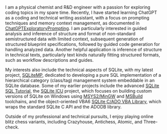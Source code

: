 I am a physical chemist and R&D engineer with a passion for exploring coding topics in my spare time. Recently, I have started learning ChatGPT as a coding and technical writing assistant, with a focus on prompting techniques and memory context management, as documented in [ChatGPTExploratoryPrompting][]. I am particularly interested in guided analysis and inference of structure and format of non-standard semistructured data with limited context, subsequent generation of structured blueprint specifications, followed by guided code generation for handling analyzed data. Another helpful application is inference of structure in technical texts, particularly text kinds naturally fitting structured formats, such as workflow descriptions and guides.

My interests also include the technical aspects of SQLite, with my latest project, [SQLiteMP][], dedicated to developing a pure SQL implementation of a hierarchical category (class/tag) management system embeddable in an SQLite database. Some of my earlier projects include the advanced [SQLite SQL Tutorial][], the [SQLite ICU][] project, which focuses on building custom versions of SQLite on Windows using [MSYS2/MinGW][MSYS2] and [MSBuild][] toolchains, and the object-oriented VBA6 [SQLite C/ADO VBA Library][SQLiteC for VBA], which wraps the standard SQLite C API and the ADODB library.

Outside of my professional and technical pursuits, I enjoy playing online blitz chess variants, including Crazyhouse, Antichess, Atomic, and Three-check.

<!-- References -->

[PChemGuy GitHub Pages]: https://pchemguy.github.io
[ChatGPTExploratoryPrompting]: https://github.com/pchemguy/ChatGPTExploratoryPrompting/
[SQLiteMP]: https://github.com/pchemguy/SQLiteMP/blob/main/README.md
[SQLite SQL Tutorial]: https://pchemguy.github.io/SQLite-SQL-Tutorial/
[SQLite ICU]: https://pchemguy.github.io/SQLite-ICU-MinGW/
[MSYS2]: https://msys2.org
[MSBuild]: https://learn.microsoft.com/visualstudio/msbuild/
[SQLiteC for VBA]: https://pchemguy.github.io/SQLiteC-for-VBA/